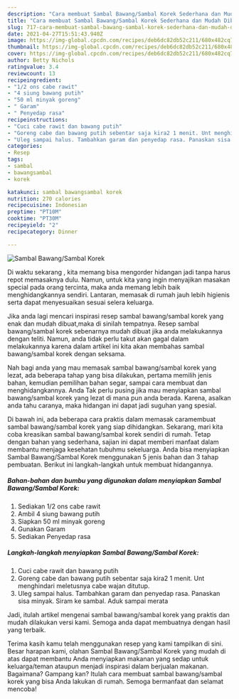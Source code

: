 ```yaml
---
description: "Cara membuat Sambal Bawang/Sambal Korek Sederhana dan Mudah Dibuat"
title: "Cara membuat Sambal Bawang/Sambal Korek Sederhana dan Mudah Dibuat"
slug: 717-cara-membuat-sambal-bawang-sambal-korek-sederhana-dan-mudah-dibuat
date: 2021-04-27T15:51:43.940Z
image: https://img-global.cpcdn.com/recipes/deb6dc82db52c211/680x482cq70/sambal-bawangsambal-korek-foto-resep-utama.jpg
thumbnail: https://img-global.cpcdn.com/recipes/deb6dc82db52c211/680x482cq70/sambal-bawangsambal-korek-foto-resep-utama.jpg
cover: https://img-global.cpcdn.com/recipes/deb6dc82db52c211/680x482cq70/sambal-bawangsambal-korek-foto-resep-utama.jpg
author: Betty Nichols
ratingvalue: 3.4
reviewcount: 13
recipeingredient:
- "1/2 ons cabe rawit"
- "4 siung bawang putih"
- "50 ml minyak goreng"
- " Garam"
- " Penyedap rasa"
recipeinstructions:
- "Cuci cabe rawit dan bawang putih"
- "Goreng cabe dan bawang putih sebentar saja kira2 1 menit. Unt menghindari meletusnya cabe wajan ditutup."
- "Uleg sampai halus. Tambahkan garam dan penyedap rasa. Panaskan sisa minyak. Siram ke sambal. Aduk sampai merata"
categories:
- Resep
tags:
- sambal
- bawangsambal
- korek

katakunci: sambal bawangsambal korek 
nutrition: 270 calories
recipecuisine: Indonesian
preptime: "PT10M"
cooktime: "PT30M"
recipeyield: "2"
recipecategory: Dinner

---
```



![Sambal Bawang/Sambal Korek](https://img-global.cpcdn.com/recipes/deb6dc82db52c211/680x482cq70/sambal-bawangsambal-korek-foto-resep-utama.jpg)

Di waktu  sekarang , kita memang bisa mengorder hidangan jadi tanpa harus repot memasaknya dulu. Namun, untuk kita yang ingin menyajikan masakan special pada orang tercinta, maka anda memang lebih baik menghidangkannya sendiri. Lantaran, memasak di rumah jauh lebih higienis serta dapat menyesuaikan sesuai selera keluarga.

Jika anda lagi mencari inspirasi resep sambal bawang/sambal korek yang enak dan mudah dibuat,maka di sinilah tempatnya. Resep sambal bawang/sambal korek  sebenarnya mudah dibuat jika anda melakukannya dengan teliti. Namun, anda tidak perlu takut akan gagal dalam melakukannya 
karena dalam artikel ini kita akan membahas sambal bawang/sambal korek dengan seksama.  



Nah bagi anda yang mau memasak sambal bawang/sambal korek yang lezat, ada beberapa tahap yang bisa dilakukan, pertama memilih jenis bahan, kemudian pemilihan bahan segar, sampai cara membuat dan menghidangkannya. Anda Tak perlu pusing jika mau menyiapkan sambal bawang/sambal korek yang lezat di mana pun anda berada. Karena, asalkan anda  tahu caranya, maka hidangan ini dapat jadi suguhan yang spesial.

Di bawah ini, ada beberapa cara praktis  dalam memasak caramembuat sambal bawang/sambal korek yang siap dihidangkan. Sekarang, mari kita coba kreasikan sambal bawang/sambal korek sendiri di rumah. Tetap dengan bahan yang sederhana, sajian ini dapat memberi manfaat dalam membantu menjaga kesehatan tubuhmu sekeluarga. Anda bisa menyiapkan Sambal Bawang/Sambal Korek menggunakan 5 jenis bahan dan 3 tahap pembuatan. Berikut ini langkah-langkah untuk membuat hidangannya.

<!--inarticleads1-->

##### Bahan-bahan dan bumbu yang digunakan dalam menyiapkan Sambal Bawang/Sambal Korek:

1. Sediakan 1/2 ons cabe rawit
1. Ambil 4 siung bawang putih
1. Siapkan 50 ml minyak goreng
1. Gunakan  Garam
1. Sediakan  Penyedap rasa




<!--inarticleads2-->

##### Langkah-langkah menyiapkan Sambal Bawang/Sambal Korek:

1. Cuci cabe rawit dan bawang putih
1. Goreng cabe dan bawang putih sebentar saja kira2 1 menit. Unt menghindari meletusnya cabe wajan ditutup.
1. Uleg sampai halus. Tambahkan garam dan penyedap rasa. Panaskan sisa minyak. Siram ke sambal. Aduk sampai merata




Jadi, itulah artikel mengenai  sambal bawang/sambal korek  yang praktis dan mudah dilakukan versi kami. Semoga anda dapat membuatnya dengan hasil yang terbaik. 

Terima kasih kamu telah menggunakan resep yang kami tampilkan di sini. Besar harapan kami, olahan  Sambal Bawang/Sambal Korek yang mudah di atas dapat membantu Anda menyiapkan makanan yang sedap untuk keluarga/teman ataupun menjadi inspirasi dalam berjualan makanan. Bagaimana? Gampang kan? Itulah cara membuat sambal bawang/sambal korek yang bisa Anda lakukan di rumah. Semoga bermanfaat dan selamat mencoba!

